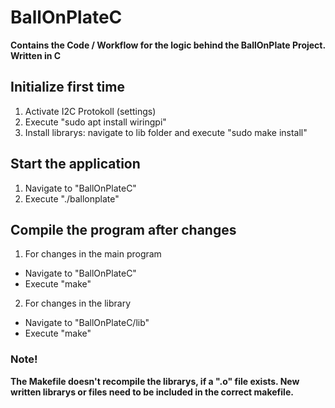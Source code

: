 # BallOnPlateC
**Contains the Code / Workflow for the logic behind the BallOnPlate Project. Written in C**

## Initialize first time
1. Activate I2C Protokoll (settings)
2. Execute "sudo apt install wiringpi"
3. Install librarys: navigate to lib folder and execute "sudo make install"

## Start the application
1. Navigate to "BallOnPlateC"
2. Execute "./ballonplate"

## Compile the program after changes
1. For changes in the main program
- Navigate to "BallOnPlateC"
- Execute "make"
2. For changes in the library
- Navigate to "BallOnPlateC/lib"
- Execute "make"

### Note!
**The Makefile doesn't recompile the librarys, if a ".o" file exists. New written librarys or files need to be included in the correct makefile.**